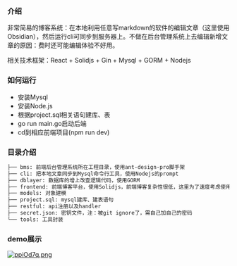 ### 介绍

非常简易的博客系统：在本地利用任意写markdown的软件的编辑文章（这里使用Obsidian），然后运行cli可同步到服务器上。不做在后台管理系统上去编辑新增文章的原因：费时还可能编辑体验不好用。
     
相关技术框架：React + Solidjs + Gin + Mysql + GORM + Nodejs

### 如何运行

+ 安装Mysql
+ 安装Node.js
+ 根据project.sql相关语句建库、表
+ go run main.go启动后端
+ cd到相应前端项目(npm run dev)
     
### 目录介绍

```txt
├── bms: 前端后台管理系统所在工程目录，使用ant-design-pro脚手架
├── cli: 把本地文章同步到Mysql命令行工具，使用Nodejs的prompt
├── dblayer: 数据库的增上改查逻辑代码，使用GORM
├── frontend: 前端博客平台，使用Solidjs，前端博客复杂性很低，这里为了速度考虑使用Solidjs
├── models: 对象建模
├── project.sql: mysql建库、建表语句
├── restful: api注册以及handler
├── secret.json: 密钥文件，注：被git ignore了，需自己加自己的密码
└── tools: 工具封装
```

### demo展示
[![ppiOd7q.png](https://s1.ax1x.com/2023/03/01/ppiOd7q.png)](https://imgse.com/i/ppiOd7q)